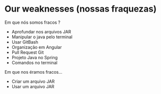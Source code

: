 # Our weaknesses (nossas fraquezas)

Em que nós somos fracos ?

+ Aprofundar nos arquivos JAR
+ Manipular o java pelo terminal
+ Usar GitBash
+ Organização em Angular
+ Pull Request Git
+ Projeto Java no Spring
+ Comandos no terminal


Em que nos éramos fracos...

- Criar um arquivo JAR
- Usar um arquivo JAR

